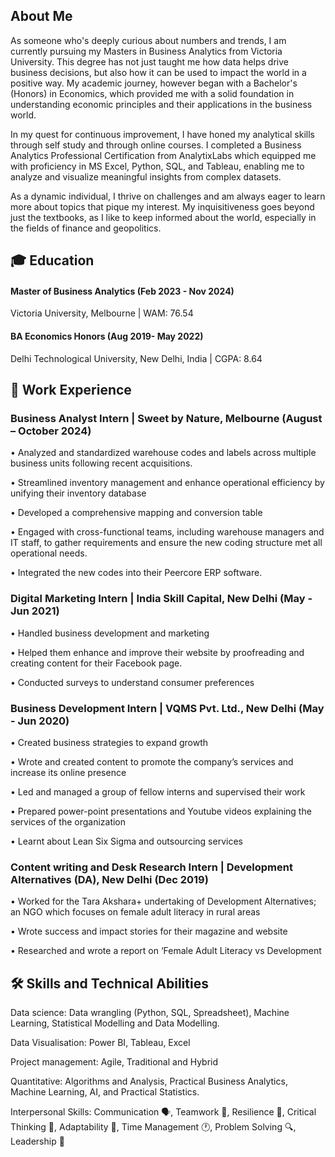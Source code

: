 ## About Me

As someone who's deeply curious about numbers and trends, I am currently pursuing my Masters in Business Analytics from Victoria University. This degree has not just taught me how data helps drive business decisions, but also how it can be used to impact the world in a positive way. My academic journey, however began with a Bachelor's (Honors) in Economics, which provided me with a solid foundation in understanding economic principles and their applications in the business world.

In my quest for continuous improvement, I have honed my analytical skills through self study and through online courses. I completed a Business Analytics Professional Certification from AnalytixLabs which equipped me with proficiency in MS Excel, Python, SQL, and Tableau, enabling me to analyze and visualize meaningful insights from complex datasets.

As a dynamic individual, I thrive on challenges and am always eager to learn more about topics that pique my interest. My inquisitiveness goes beyond just the textbooks, as I like to keep informed about the world, especially in the fields of finance and geopolitics.

## 🎓 Education
#### Master of Business Analytics (Feb 2023 - Nov 2024)
Victoria University, Melbourne | WAM: 76.54

#### BA Economics Honors (Aug 2019- May 2022)
Delhi Technological University, New Delhi, India | CGPA: 8.64

## 💼 Work Experience
### Business Analyst Intern | Sweet by Nature, Melbourne (August – October 2024)
• Analyzed and standardized warehouse codes and labels across multiple business units following recent acquisitions.

• Streamlined inventory management and enhance operational efficiency by unifying their inventory database

• Developed a comprehensive mapping and conversion table

• Engaged with cross-functional teams, including warehouse managers and IT staff, to gather requirements and ensure the new coding structure met all operational needs.

• Integrated the new codes into their Peercore ERP software.


### Digital Marketing Intern | India Skill Capital, New Delhi (May - Jun 2021)
• Handled business development and marketing

• Helped them enhance and improve their website by proofreading and creating content for their Facebook page.

• Conducted surveys to understand consumer preferences


### Business Development Intern | VQMS Pvt. Ltd., New Delhi (May - Jun 2020)
• Created business strategies to expand growth

• Wrote and created content to promote the company’s services and increase its online presence

• Led and managed a group of fellow interns and supervised their work

• Prepared power-point presentations and Youtube videos explaining the services of the organization

• Learnt about Lean Six Sigma and outsourcing services


### Content writing and Desk Research Intern | Development Alternatives (DA), New Delhi (Dec 2019)
• Worked for the Tara Akshara+ undertaking of Development Alternatives; an NGO which focuses on female adult literacy in rural areas

• Wrote success and impact stories for their magazine and website

• Researched and wrote a report on ‘Female Adult Literacy vs Development

## 🛠️ Skills and Technical Abilities
Data science: Data wrangling (Python, SQL, Spreadsheet), Machine Learning, Statistical Modelling and Data Modelling.

Data Visualisation: Power BI, Tableau, Excel

Project management: Agile, Traditional and Hybrid

Quantitative: Algorithms and Analysis, Practical Business Analytics, Machine Learning, AI, and Practical Statistics.

Interpersonal Skills: Communication 🗣, Teamwork 🤝, Resilience 💪, Critical Thinking 🧠, Adaptability 🌿, Time Management 🕐, Problem Solving 🔍, Leadership 👑

